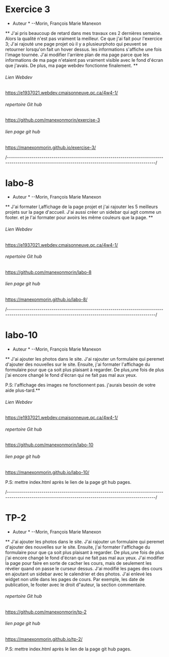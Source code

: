 # Exercice 3 #
* Auteur * --Morin, François Marie Manexon

** J'ai pris beaucoup de retard dans mes travaux ces 2 dernières semaine. Alors la qualité n'est pas vraiment la meilleur.
Ce que j'ai fait pour l'exercice 3;
J'ai rajouté une page projet où il y a plusieurphoto qui peuvent se retourner lorsqu'on fait un hover dessus.
les informations s'affiche une fois l'image tournée. J'ai modifier l'arrière plan de ma page parce que les informations de ma page n'etaient pas vraiment visible
avec le fond d'écran que j'avais. De plus, ma page webdev fonctionne finalement. **

###### Lien Webdev
https://e1937021.webdev.cmaisonneuve.qc.ca/4w4-1/

###### repertoire Git hub
https://github.com/manexonmorin/exercise-3

###### lien page git hub
https://manexonmorin.github.io/exercise-3/

/-------------------------------------------------------------------------------------------------------------------------------------------------------/

# labo-8 #
* Auteur * --Morin, François Marie Manexon

** J'ai formater l,affichage de la page projet et j'ai rajouter les 5 meilleurs projets sur la page d'accueil. J'ai aussi créer un sidebar
qui agit comme un footer. et je l'ai formater pour avoirs les même couleurs que la page. **

###### Lien Webdev
https://e1937021.webdev.cmaisonneuve.qc.ca/4w4-1/

###### repertoire Git hub
https://github.com/manexonmorin/labo-8

###### lien page git hub
https://manexonmorin.github.io/labo-8/

/-------------------------------------------------------------------------------------------------------------------------------------------------------/

# labo-10 #
* Auteur * --Morin, François Marie Manexon

** J'ai ajouter les photos dans le site. J'ai rajouter un formulaire qui peremet d'ajouter des nouvelles sur le site. Ensuite, j'ai formater l'affichage du formulaire pour que ça soit plus plaisant à regarder. De plus,une fois de plus j'ai encore changé le fond d'écran qui ne fait pas mal aux yeux. 

P.S: l'affichage des images ne fonctionnent pas. j'aurais besoin de votre aide plus-tard.**

###### Lien Webdev
https://e1937021.webdev.cmaisonneuve.qc.ca/4w4-1/

###### repertoire Git hub
https://github.com/manexonmorin/labo-10

###### lien page git hub
https://manexonmorin.github.io/labo-10/

P.S: mettre index.html après le lien de la page git hub pages.

/-------------------------------------------------------------------------------------------------------------------------------------------------------/

# TP-2 #
* Auteur * --Morin, François Marie Manexon

** J'ai ajouter les photos dans le site. J'ai rajouter un formulaire qui peremet d'ajouter des nouvelles sur le site. Ensuite, j'ai formater l'affichage du formulaire pour que ça soit plus plaisant à regarder. De plus,une fois de plus j'ai encore changé le fond d'écran qui ne fait pas mal aux yeux. J'ai modifier la page pour faire en sorte de cacher les cours, mais de seulement les révéler quand on passe le curseur dessus. J'ai modifié les pages des cours en ajoutant un sidebar avec le calendrier et des photos. J'ai enlevé les widget non utile dans les pages de cours. Par exemple, les date de publication, le footer avec le droit d"auteur, la section commentaire.

###### repertoire Git hub
https://github.com/manexonmorin/tp-2

###### lien page git hub
https://manexonmorin.github.io/tp-2/

P.S: mettre index.html après le lien de la page git hub pages.